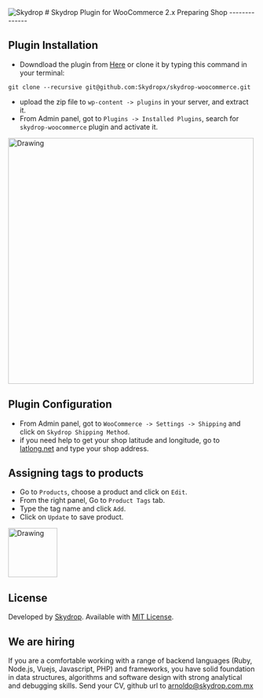 <img src="http://skydrop-development.s3.amazonaws.com/plugins/Skydrop-purple.png" alt="Skydrop" />
# Skydrop Plugin for WooCommerce 2.x
Preparing Shop
--------------


Plugin Installation
-------------------
- Downdload the plugin from [Here](http://skydrop-development.s3.amazonaws.com/plugins/skydrop-woocommerce-0.1.2.zip) or clone it by typing this command in your terminal:

```
git clone --recursive git@github.com:Skydropx/skydrop-woocommerce.git 
```

- upload the zip file to `wp-content -> plugins` in your server, and extract it.
- From Admin panel, got to `Plugins -> Installed Plugins`, search for `skydrop-woocommerce` plugin and activate it.

<a href="http://skydrop-development.s3.amazonaws.com/plugins/w/activate.png" target="_blank"><img src="http://skydrop-development.s3.amazonaws.com/plugins/w/activate.png" alt="Drawing" width="500px"/></a>


Plugin Configuration
--------------------
- From Admin panel, got to `WooCommerce -> Settings -> Shipping` and click on `Skydrop Shipping Method`.
- if you need help to get your shop latitude and longitude, go to [latlong.net](http://www.latlong.net/) and type your shop address.

Assigning tags to products
--------------------------
- Go to `Products`, choose a product and click on `Edit`.
- From the right panel, Go to `Product Tags` tab.
- Type the tag name and click `Add`.
- Click on `Update` to save product.

<a href="http://skydrop-development.s3.amazonaws.com/plugins/w/product-tag.png" target="_blank"><img src="http://skydrop-development.s3.amazonaws.com/plugins/w/product-tag.png" alt="Drawing" width="100px"/></a>

License
-------
Developed by [Skydrop](http://www.skydrop.com.mx). Available with [MIT License](LICENSE).

We are hiring
-------------

If you are a comfortable working with a range of backend languages (Ruby, Node.js, Vuejs, Javascript, PHP) and frameworks,
you have solid foundation in data structures, algorithms and software design with strong analytical and debugging skills.
Send your CV, github url to arnoldo@skydrop.com.mx


